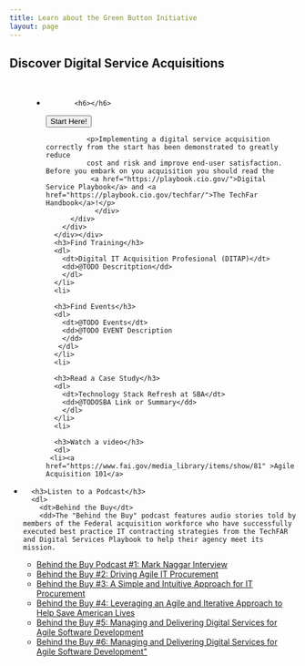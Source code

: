 ```yaml
---
title: Learn about the Green Button Initiative
layout: page
---
```

<section class="home home-about" id="#home-about">
  <div class="section-container">
    <div class="section-content">
         <h1 style="text-align:left;">Discover Digital Service Acquisitions</h1>
            <br />
	<ul class="gb-list">
	  <dt></dt>
	    <dd>
	    </dd>
	    <dt></dt>
	    <dd>
	  </dl>
	   <li>
	 
           <h6></h6>
  <div class="button_wrapper">
    <button class="usa-button-big" type="button">Start Here!</button>
  </div>
         
              <p>Implementing a digital service acquisition correctly from the start has been demonstrated to greatly reduce 
              cost and risk and improve end-user satisfaction. Before you embark on you acquisition you should read the 
               <a href="https://playbook.cio.gov/">Digital Service Playbook</a> and <a href="https://playbook.cio.gov/techfar/">The TechFar Handbook</a>!</p>
                </div>
          </div>
        </div>
      </div></div>
	  <h3>Find Training</h3>
	  <dl>
	    <dt>Digital IT Acquisition Profesional (DITAP)</dt>
	    <dd>@TODO Descritption</dd>
	    </dl>
	  </li>
	  <li>
	
	  <h3>Find Events</h3>
	  <dl>
	    <dt>@TODO Events</dt>
	    <dd>@TODO EVENT Description 
	    </dd>
	   </dl>
	  </li>
	  <li>
	  
	  <h3>Read a Case Study</h3>
	  <dl>
	    <dt>Technology Stack Refresh at SBA</dt>
	    <dd>@TODOSBA Link or Summary</dd>
	    </dl>
	  </li>
	  <li>
	  
	  <h3>Watch a video</h3>
	  <dl>
	 <li><a href="https://www.fai.gov/media_library/items/show/81" >Agile Acquisition 101</a>
</li>
	    <dd></dd>
	    </dl>
	  </li>
	  <li>
	 
	  <h3>Listen to a Podcast</h3>
	  <dl>
	    <dt>Behind the Buy</dt>
	    <dd>The "Behind the Buy" podcast features audio stories told by members of the Federal acquisition workforce who have successfully executed best practice IT contracting strategies from the TechFAR and Digital Services Playbook to help their agency meet its mission.
<p><ul>
<li><a href="https://www.fai.gov/drupal/sites/default/files/audio/030815Podcast.mp3" >Behind the Buy Podcast #1: Mark Naggar Interview</a>
</li>

<li><a href="https://www.fai.gov/drupal/sites/default/files/audio/041615Podcast.mp3">Behind the Buy #2: Driving Agile IT Procurement
 </a></li>

<li><a href="https://www.whitehouse.gov/sites/default/files/audio/behind_the_buy_may2015.mp3">Behind the Buy #3: A Simple and Intuitive Approach for IT Procurement</a></li>

<li><a href="https://www.fai.gov/drupal/sites/default/files/audio/2015behind_the_buy_podcast4.mp3">Behind the Buy #4: Leveraging an Agile and Iterative Approach to Help Save American Lives</a></li>

<li><a href="https://www.whitehouse.gov/sites/default/files/audio/mp3/behind_the_buy_podcast5.mp3">Behind the Buy #5: Managing and Delivering Digital Services for Agile Software Development</a></li>

<li><a href="https://www.whitehouse.gov/sites/default/files/audio/mp3/behind_the_buy_podcast6.mp3">Behind the Buy #6: Managing and Delivering Digital Services for Agile Software Development"</a></li>


